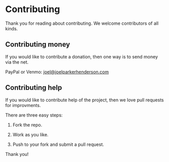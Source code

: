 # Contributing

Thank you for reading about contributing.
We welcome contributors of all kinds.


## Contributing money

If you would like to contribute a donation,
then one way is to send money via the net.

PayPal or Venmo: joel@joelparkerhenderson.com


## Contributing help

If you would like to contribute help of the project,
then we love pull requests for improvments.

There are three easy steps:

1. Fork the repo. 

2. Work as you like. 

3. Push to your fork and submit a pull request.

Thank you!
